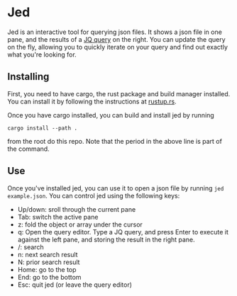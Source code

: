 Jed
===

Jed is an interactive tool for querying json files. It shows a json file in one pane, and the results of a [JQ query](https://stedolan.github.io/jq/manual/) on the right. You can update the query on the fly, allowing you to quickly iterate on your query and find out exactly what you're looking for.

Installing
----------

First, you need to have cargo, the rust package and build manager installed. You can install it by following the instructions at [rustup.rs](https://rustup.rs).

Once you have cargo installed, you can build and install jed by running
```
cargo install --path .
```
from the root do this repo. Note that the period in the above line is part of the command.

Use
---

Once you've installed jed, you can use it to open a json file by running `jed example.json`. You can control jed using the following keys:

- Up/down: sroll through the current pane
- Tab: switch the active pane
- z: fold the object or array under the cursor
- q: Open the query editor. Type a JQ query, and press Enter to execute it against the left pane, and storing the result in the right pane.
- /: search
- n: next search result
- N: prior search result
- Home: go to the top
- End: go to the bottom
- Esc: quit jed (or leave the query editor)
